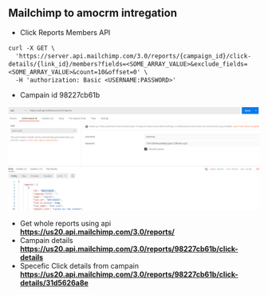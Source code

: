 ## Mailchimp to amocrm intregation

 - Click Reports Members API 


```
curl -X GET \
  'https://server.api.mailchimp.com/3.0/reports/{campaign_id}/click-details/{link_id}/members?fields=<SOME_ARRAY_VALUE>&exclude_fields=<SOME_ARRAY_VALUE>&count=10&offset=0' \
  -H 'authorization: Basic <USERNAME:PASSWORD>'
```

 - Campain id 98227cb61b


  ![API request](screenshots/sc-api-1.png)


 - Get whole reports using api __https://us20.api.mailchimp.com/3.0/reports/__
 - Campain details __https://us20.api.mailchimp.com/3.0/reports/98227cb61b/click-details__
 - Specefic Click details from campain __https://us20.api.mailchimp.com/3.0/reports/98227cb61b/click-details/31d5626a8e__




